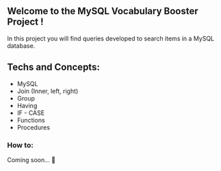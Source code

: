 ## Welcome to the MySQL Vocabulary Booster Project !

In this project you will find queries developed to search items in a MySQL database.

## Techs and Concepts:

- MySQL
- Join (Inner, left, right)
- Group
- Having
- IF - CASE
- Functions
- Procedures

### How to:

Coming soon... 🚧
